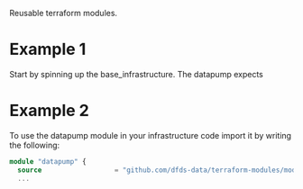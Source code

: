 Reusable terraform modules.


# Example 1
Start by spinning up the base_infrastructure. The datapump expects

# Example 2
To use the datapump module in your infrastructure code import it by writing the following:

```tf
module "datapump" {
  source                  = "github.com/dfds-data/terraform-modules/modules/datapump"
  ...
```